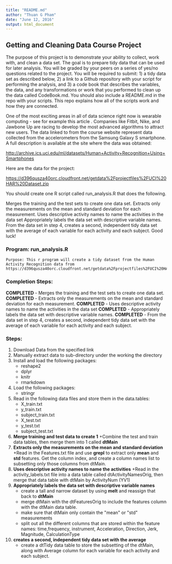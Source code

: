 ```yaml
---
title: "README.md"
author: "Thuan G Pham"
date: "June 12, 2016"
output: html_document
---
```

 

## Getting and Cleaning Data Course Project

The purpose of this project is to demonstrate your ability to collect, work with, and clean a data set. The goal is to prepare tidy data that can be used for later analysis. You will be graded by your peers on a series of yes/no questions related to the project. You will be required to submit: 1) a tidy data set as described below, 2) a link to a Github repository with your script for performing the analysis, and 3) a code book that describes the variables, the data, and any transformations or work that you performed to clean up the data called CodeBook.md. You should also include a README.md in the repo with your scripts. This repo explains how all of the scripts work and how they are connected.

One of the most exciting areas in all of data science right now is wearable computing - see for example this article . Companies like Fitbit, Nike, and Jawbone Up are racing to develop the most advanced algorithms to attract new users. The data linked to from the course website represent data collected from the accelerometers from the Samsung Galaxy S smartphone. A full description is available at the site where the data was obtained:

http://archive.ics.uci.edu/ml/datasets/Human+Activity+Recognition+Using+Smartphones

Here are the data for the project:

https://d396qusza40orc.cloudfront.net/getdata%2Fprojectfiles%2FUCI%20HAR%20Dataset.zip

You should create one R script called run_analysis.R that does the following.

Merges the training and the test sets to create one data set.
Extracts only the measurements on the mean and standard deviation for each measurement.
Uses descriptive activity names to name the activities in the data set
Appropriately labels the data set with descriptive variable names.
From the data set in step 4, creates a second, independent tidy data set with the average of each variable for each activity and each subject.
Good luck!

### Program: run_analysis.R
    Purpose: This r program will create a tidy dataset from the Human Activity Recognition data from https://d396qusza40orc.cloudfront.net/getdata%2Fprojectfiles%2FUCI%20HAR%20Dataset.zip. 
  
### Completion Steps:
**COMPLETED** - Merges the training and the test sets to create one data set.
**COMPLETED** - Extracts only the measurements on the mean and standard deviation for each measurement.
**COMPLETED** - Uses descriptive activity names to name the activities in the data set
**COMPLETED** - Appropriately labels the data set with descriptive variable names.
**COMPLETED** - From the data set in step 4, creates a second, independent tidy data set with the average of each variable for each activity and each subject.
  
### Steps:
  1. Download Data from the specified link
  2. Manually extract data to sub-directory under the working the directory
  3. Install and load the following packages:
      + reshape2
      + dplyr
      + knitr
      + rmarkdown
  4. Load the following packages:
      + stringr
  5. Read in the following data files and store them in the data.tables:
      + X_train.txt 
      + y_train.txt
      + subject_train.txt
      + X_test.txt
      + y_test.txt
      + subject_test.txt
  6. **Merge training and test data to create 1**
      +Combine the test and train data tables, then merge them into 1 called **dtMain**
  7. **Extracts only the measurements on the mean and standard deviation** 
      +Read in the Features.txt file and use **grepl** to extract only **mean** and **std** features. Get the column index, and create a column names list to subsetting  only those columns from dtMain. 
  8. **Uses descriptive activity names to name the activities** 
      +Read in the activity_labels.txt file into a data table called dtActivityNamesOrig, then merge that data table with dtMain by ActivityNum (YV1)
  9. **Appropriately labels the data set with descriptive variable names**
      + create a tall and narrow dataset by using **melt** and reassign that back to **dtMain**
      + merge dtMain with the dtFeaturesOrig to include the features column with the dtMain data table.
      + make sure that dtMain only contain the "mean" or "std" measurements
      + split out all the different columns that are stored within the feature names: time,frequency, instrument, Acceleration, Direction, Jerk, Magnitude, CalculationType
  10. **creates a second, independent tidy data set with the average**
      + create a dtTidy data table to store the subsetting of the dtMain, along with Average column for each variable for each activity and each subject.
  
